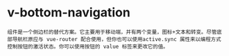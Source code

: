 # v-bottom-navigation

    组件是一个侧边栏的替代方案。它主要用于移动端，并有两个变量，图标+文本和转变。尽管底部导航栏原应与 vue-router 配合使用，但你也可以使用active.sync 属性来以编程方式控制按钮的激活状态。你可以使用按钮的 value 标签来更改它的值。
